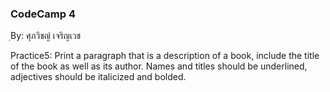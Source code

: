 ### CodeCamp 4 ###
ฺBy: ศุภวิชญ์ เจริญเวช

Practice5: 
  Print a paragraph that is a description of a book, include the title of the book as well as its author. Names and titles should be underlined, adjectives should be italicized and bolded.
